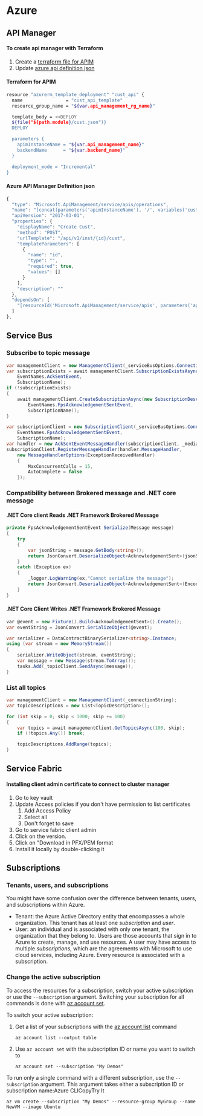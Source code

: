 # Azure

## API Manager

#### To create api manager with Terraform

1. Create a [terraform file for APIM](azure.md#terraform-for-apim)
2. Update [azure api definition json](azure.md#azure-api-manager-definition-json)

#### Terraform for APIM

```bash
resource "azurerm_template_deployment" "cust_api" {
  name                = "cust_api_template"
  resource_group_name = "${var.api_management_rg_name}"

  template_body = <<DEPLOY
  ${file("${path.module}/cust.json")}
  DEPLOY

  parameters {
    apimInstanceName = "${var.api_management_name}"
    backendName      = "${var.backend_name}"
  }

  deployment_mode = "Incremental"
}
```

#### Azure API Manager Definition json

```javascript
{
  "type": "Microsoft.ApiManagement/service/apis/operations",
  "name": "[concat(parameters('apimInstanceName'), '/', variables('custApiName'), '/create-cust')]",
  "apiVersion": "2017-03-01",
  "properties": {
    "displayName": "Create Cust",
    "method": "POST",
    "urlTemplate": "/api/v1/inst/{id}/cust",
    "templateParameters": [
      {
        "name": "id",
        "type": "",
        "required": true,
        "values": []
      }
    ],
    "description": ""
  },
  "dependsOn": [
    "[resourceId('Microsoft.ApiManagement/service/apis', parameters('apimInstanceName'), variables('custApiName'))]"
  ]
},
```

## Service Bus

### Subscribe to topic message

```csharp
var managementClient = new ManagementClient(_serviceBusOptions.ConnectionString);
var subscriptionExists = await managementClient.SubscriptionExistsAsync(
    EventNames.AckSentEvent,
    SubscriptionName);
if (!subscriptionExists)
{
    await managementClient.CreateSubscriptionAsync(new SubscriptionDescription(
        EventNames.FpsAcknowledgementSentEvent,
        SubscriptionName));
}

var subscriptionClient = new SubscriptionClient(_serviceBusOptions.ConnectionString,
    EventNames.FpsAcknowledgementSentEvent, 
    SubscriptionName);
var handler = new AckSentEventMessageHandler(subscriptionClient, _mediator, _logger);
subscriptionClient.RegisterMessageHandler(handler.MessageHandler,
    new MessageHandlerOptions(ExceptionReceivedHandler)
    {
        MaxConcurrentCalls = 15,
        AutoComplete = false
    });
```

### Compatibility between Brokered message and .NET core message

#### .NET Core client Reads .NET Framework Brokered Message

```csharp
private FpsAcknowledgementSentEvent Serialize(Message message)
{
    try
    {
        var jsonString = message.GetBody<string>();
        return JsonConvert.DeserializeObject<AcknowledgementSent>(jsonString);
    }
    catch (Exception ex)
    {
        _logger.LogWarning(ex,"Cannot serialize the message");
        return JsonConvert.DeserializeObject<AcknowledgementSent>(Encoding.UTF8.GetString(message.Body));
    }
}
```

#### .NET Core Client Writes .NET Framework Brokered Message

```csharp
var @event = new Fixture().Build<AcknowledgementSent>().Create();
var eventString = JsonConvert.SerializeObject(@event);

var serializer = DataContractBinarySerializer<string>.Instance;
using (var stream = new MemoryStream())
{
    serializer.WriteObject(stream, eventString);
    var message = new Message(stream.ToArray());
    tasks.Add(_topicClient.SendAsync(message));
}
```



### List all topics

```csharp
var managementClient = new ManagementClient(_connectionString);
var topicDescriptions = new List<TopicDescription>();

for (int skip = 0; skip < 1000; skip += 100)
{
    var topics = await managementClient.GetTopicsAsync(100, skip);
    if (!topics.Any()) break;

    topicDescriptions.AddRange(topics);
}
```

## Service Fabric

#### Installing client admin certificate to connect to cluster manager

1. Go to key vault
2. Update Access policies if you don't have permission to list certificates
   1. Add Access Policy
   2. Select all
   3. Don't forget to save
3. Go to service fabric client admin
4. Click on the version.
5. Click on "Download in PFX/PEM format
6. Install it locally by double-clicking it

## Subscriptions

### Tenants, users, and subscriptions <a id="tenants-users-and-subscriptions"></a>

You might have some confusion over the difference between tenants, users, and subscriptions within Azure. 

* Tenant: the Azure Active Directory entity that encompasses a whole organization. This tenant has at least one _subscription_ and _user_. 
* User: an individual and is associated with only one tenant, the organization that they belong to. Users are those accounts that sign in to Azure to create, manage, and use resources. A user may have access to multiple _subscriptions_, which are the agreements with Microsoft to use cloud services, including Azure. Every resource is associated with a subscription.

### Change the active subscription <a id="change-the-active-subscription"></a>

To access the resources for a subscription, switch your active subscription or use the `--subscription` argument. Switching your subscription for all commands is done with [az account set](https://docs.microsoft.com/en-us/cli/azure/account#az-account-set).

To switch your active subscription:

1. Get a list of your subscriptions with the [az account list](https://docs.microsoft.com/en-us/cli/azure/account#az-account-list) command

   ```text
   az account list --output table
   ```

2. Use `az account set` with the subscription ID or name you want to switch to

   ```text
   az account set --subscription "My Demos"
   ```

To run only a single command with a different subscription, use the `--subscription` argument. This argument takes either a subscription ID or subscription name:Azure CLICopyTry It

```text
az vm create --subscription "My Demos" --resource-group MyGroup --name NewVM --image Ubuntu
```

